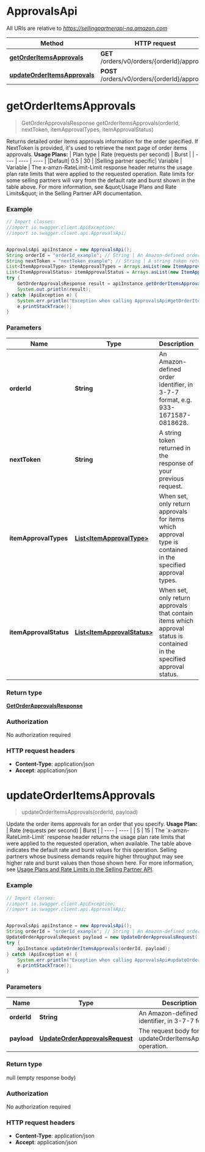 # ApprovalsApi

All URIs are relative to *https://sellingpartnerapi-na.amazon.com*

Method | HTTP request | Description
------------- | ------------- | -------------
[**getOrderItemsApprovals**](ApprovalsApi.md#getOrderItemsApprovals) | **GET** /orders/v0/orders/{orderId}/approvals | 
[**updateOrderItemsApprovals**](ApprovalsApi.md#updateOrderItemsApprovals) | **POST** /orders/v0/orders/{orderId}/approvals | 


<a name="getOrderItemsApprovals"></a>
# **getOrderItemsApprovals**
> GetOrderApprovalsResponse getOrderItemsApprovals(orderId, nextToken, itemApprovalTypes, itemApprovalStatus)



Returns detailed order items approvals information for the order specified. If NextToken is provided, it&#39;s used to retrieve the next page of order items approvals.  **Usage Plans:**  | Plan type | Rate (requests per second) | Burst | | ---- | ---- | ---- | |Default| 0.5 | 30 | |Selling partner specific| Variable | Variable |  The x-amzn-RateLimit-Limit response header returns the usage plan rate limits that were applied to the requested operation. Rate limits for some selling partners will vary from the default rate and burst shown in the table above. For more information, see \&quot;Usage Plans and Rate Limits\&quot; in the Selling Partner API documentation.

### Example
```java
// Import classes:
//import io.swagger.client.ApiException;
//import io.swagger.client.api.ApprovalsApi;


ApprovalsApi apiInstance = new ApprovalsApi();
String orderId = "orderId_example"; // String | An Amazon-defined order identifier, in 3-7-7 format, e.g. 933-1671587-0818628.
String nextToken = "nextToken_example"; // String | A string token returned in the response of your previous request.
List<ItemApprovalType> itemApprovalTypes = Arrays.asList(new ItemApprovalType()); // List<ItemApprovalType> | When set, only return approvals for items which approval type is contained in the specified approval types.
List<ItemApprovalStatus> itemApprovalStatus = Arrays.asList(new ItemApprovalStatus()); // List<ItemApprovalStatus> | When set, only return approvals that contain items which approval status is contained in the specified approval status.
try {
    GetOrderApprovalsResponse result = apiInstance.getOrderItemsApprovals(orderId, nextToken, itemApprovalTypes, itemApprovalStatus);
    System.out.println(result);
} catch (ApiException e) {
    System.err.println("Exception when calling ApprovalsApi#getOrderItemsApprovals");
    e.printStackTrace();
}
```

### Parameters

Name | Type | Description  | Notes
------------- | ------------- | ------------- | -------------
 **orderId** | **String**| An Amazon-defined order identifier, in 3-7-7 format, e.g. 933-1671587-0818628. |
 **nextToken** | **String**| A string token returned in the response of your previous request. | [optional]
 **itemApprovalTypes** | [**List&lt;ItemApprovalType&gt;**](ItemApprovalType.md)| When set, only return approvals for items which approval type is contained in the specified approval types. | [optional]
 **itemApprovalStatus** | [**List&lt;ItemApprovalStatus&gt;**](ItemApprovalStatus.md)| When set, only return approvals that contain items which approval status is contained in the specified approval status. | [optional]

### Return type

[**GetOrderApprovalsResponse**](GetOrderApprovalsResponse.md)

### Authorization

No authorization required

### HTTP request headers

 - **Content-Type**: application/json
 - **Accept**: application/json

<a name="updateOrderItemsApprovals"></a>
# **updateOrderItemsApprovals**
> updateOrderItemsApprovals(orderId, payload)



Update the order items approvals for an order that you specify.  **Usage Plan:**  | Rate (requests per second) | Burst | | ---- | ---- | | 5 | 15 |  The &#x60;x-amzn-RateLimit-Limit&#x60; response header returns the usage plan rate limits that were applied to the requested operation, when available. The table above indicates the default rate and burst values for this operation. Selling partners whose business demands require higher throughput may see higher rate and burst values then those shown here. For more information, see [Usage Plans and Rate Limits in the Selling Partner API](doc:usage-plans-and-rate-limits-in-the-sp-api).

### Example
```java
// Import classes:
//import io.swagger.client.ApiException;
//import io.swagger.client.api.ApprovalsApi;


ApprovalsApi apiInstance = new ApprovalsApi();
String orderId = "orderId_example"; // String | An Amazon-defined order identifier, in 3-7-7 format.
UpdateOrderApprovalsRequest payload = new UpdateOrderApprovalsRequest(); // UpdateOrderApprovalsRequest | The request body for the updateOrderItemsApprovals operation.
try {
    apiInstance.updateOrderItemsApprovals(orderId, payload);
} catch (ApiException e) {
    System.err.println("Exception when calling ApprovalsApi#updateOrderItemsApprovals");
    e.printStackTrace();
}
```

### Parameters

Name | Type | Description  | Notes
------------- | ------------- | ------------- | -------------
 **orderId** | **String**| An Amazon-defined order identifier, in 3-7-7 format. |
 **payload** | [**UpdateOrderApprovalsRequest**](UpdateOrderApprovalsRequest.md)| The request body for the updateOrderItemsApprovals operation. |

### Return type

null (empty response body)

### Authorization

No authorization required

### HTTP request headers

 - **Content-Type**: application/json
 - **Accept**: application/json

